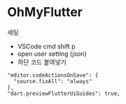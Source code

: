 # OhMyFlutter

세팅
- VSCode cmd shift p
- open user setting (json)
- 하단 코드 붙여넣기

```
"editor.codeActionsOnSave": {
  "source.fixAll": "always"
},
"dart.previewFlutterUiGuides": true,
```

